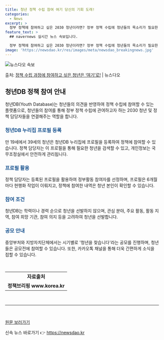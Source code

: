 ```yaml
---
title: 청년 정책 수립 참여 여기 당신의 기회 도래!
categories:
  - News
excerpt: >
  정부 정책에 참여하고 싶은 2030 청년이라면? 정부 정책 수립에 청년들의 목소리가 필요한 정책 담당자라면?…
feature_text: >
  ## navernews 실시간 뉴스 속보입니다.

  정부 정책에 참여하고 싶은 2030 청년이라면? 정부 정책 수립에 청년들의 목소리가 필요한 정책 담당자라면?…
image: 'https://newsdao.kr/res/images/meta/newsdao_breakingnews.jpg'
---
```


![뉴스다오 속보](https://newsdao.kr/res/images/meta/newsdao_breakingnews.jpg)

<p>출처: <a href="https://newsdao.kr/3787" rel="dofollow">정책 수립 과정에 참여하고 싶은 청년은 ‘여기’로!</a> | 뉴스다오</p>

<h2 data-ke-size="size26">청년DB 정책 참여 안내</h2>
<p data-ke-size="size16">청년DB(Youth Database)는 청년들의 의견을 반영하여 정책 수립에 참여할 수 있는 플랫폼으로, 청년들의 참여를 통해 정부 정책 수립에 관여하고자 하는 2030 청년 및 정책 담당자들을 연결해주는 역할을 합니다.</p>

<h3><b><span style="color: #1a5490;">청년DB 누리집 프로필 등록</span></b></h3>
<p data-ke-size="size16">만 19세에서 39세의 청년은 청년DB 누리집에 프로필을 등록하여 정책에 참여할 수 있습니다. 정책 담당자는 이 프로필을 통해 필요한 청년을 검색할 수 있고, 개인정보는 국무조정실에서 안전하게 관리됩니다.</p>

<h3><b><span style="color: #1a5490;">프로필 활용</span></b></h3>
<p data-ke-size="size16">정책 담당자는 등록된 프로필을 활용하여 정부활동 참여자를 선정하며, 프로필은 6개월마다 현행화 작업이 이뤄지고, 정책에 참여한 내역은 청년 본인이 확인할 수 있습니다.</p>

<h3><b><span style="color: #1a5490;">참여 조건</span></b></h3>
<p data-ke-size="size16">청년DB는 학력이나 경력 순으로 청년을 선발하지 않으며, 관심 분야, 주요 활동, 활동 지역, 참여 희망 기관, 참여 의지 등을 고려하여 청년을 선발합니다.</p>

<h3><b><span style="color: #1a5490;">공모 안내</span></b></h3>
<p data-ke-size="size16">중앙부처와 지방자치단체에서는 시기별로 '청년을 찾습니다'라는 공모를 진행하며, 청년들은 공모전에 참여할 수 있습니다. 또한, 카카오톡 채널을 통해 더욱 간편하게 소식을 접할 수 있습니다.</p>

<p data-ke-size="size16">&nbsp;</p>

<table>
	<tbody>
		<tr>
			<td style="text-align: center; height: 17px;"><b>자료출처</b></td>
		</tr>
		<tr>
			<td style="text-align: center; height: 17px;"><b>정책브리핑 www.korea.kr</b></td>
		</tr>
	</tbody>
</table>
<p data-ke-size="size16">&nbsp;</p>

<hr>
<p data-ke-size="size16">&nbsp;</p>

<p data-ke-size="size16"><a href="https://newsdao.kr/3787">원문 보러가기</a></p>
 

신속 뉴스 바로가기 👉 <a href="https://newsdao.kr" rel="dofollow">https://newsdao.kr</a>


